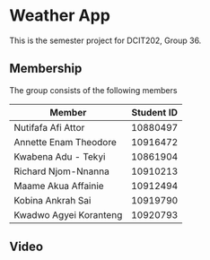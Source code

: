 # Weather App
This is the semester project for DCIT202, Group 36.


## Membership
The group consists of the following members


| Member      | Student ID |
| ----------- | ----------- |
| Nutifafa Afi Attor      | 10880497      |
| Annette Enam Theodore  | 10916472        |
| Kwabena Adu - Tekyi  | 10861904        |
| Richard Njom-Nnanna  | 10910213        |
| Maame Akua Affainie  | 10912494       |
| Kobina Ankrah Sai  | 10919790       |
| Kwadwo Agyei Koranteng  | 10920793        |


## Video 
